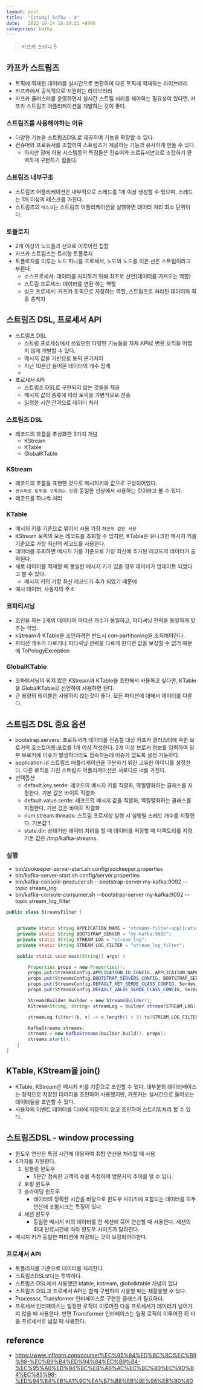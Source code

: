```yaml
---
layout: post
title:  "[study] kafka - 4"
date:   2022-10-14 18:20:21 +0900
categories: kafka
---
```


> 카프카 스터디 5

## 카프카 스트림즈
- 토픽에 적재된 데이터를 실시간으로 변환하여 다른 토픽에 적재하는 라이브러리
- 카프카에서 공식적으로 지원하는 라이브러리
- 카프카 클러스터를 운영하면서 실시간 스트림 처리를 해야하는 필요성이 있다면, 카프카 스트림즈 어플리케이션을 개발하는 것이 좋다.

### 스트림즈를 사용해야하는 이유
- 다양한 기능을 스트림즈DSL로 제공하여 기능을 확장할 수 있다.
- 컨슈머와 프로듀서를 조합하여 스트림즈가 제공하는 기능과 유사하게 만들 수 있다.
    - 하지만 장애 허용 시스템등의 특징들은 컨슈머와 프로듀서만으로 조합하기 완벽하게 구현하기 힘들다.

### 스트림즈 내부구조
- 스트림즈 어플리케이션은 내부적으로 스레드를 1개 이상 생성할 수 있으며, 스레드는 1개 이상의 테스크를 가진다.
- 스트림즈의 `테스크`는 스트림즈 어플리케이션을 실행하면 데이터 처리 최소 단위이다.

### 토폴로지
- 2개 이상의 노드들과 선으로 이루어진 집합
- 카프카 스트림즈는 트리형 토폴로지
- 토폴로지를 이루는 노드 하나를 프로세서, 노드와 노드를 이은 선은 스트림이라고 부른다.
    - 소스프로세서: 데이터를 처리하기 위해 최초로 선언(데이터를 가져오는 역할)
    - 스트림 프로세스: 데이터를 변환 하는 역할
    - 싱크 프로세서: 카프카 토픽으로 저장하는 역할, 스트림즈로 처리된 데이터의 최종 종착지 

## 스트림즈 DSL, 프로세서 API
- 스트림즈 DSL
    - 스트림 프로세싱에서 쓰일만한 다양한 기능들을 자체 API로 변환 로직을 어렵지 않게 개발할 수 있다.
    - 메시지 값을 기반으로 토픽 분기처리
    - 지난 10분간 들어온 데이터의 개수 집계
    - 
- 프로세서 API 
    - 스트림즈 DSL로 구현되지 않는 것들을 제공
    - 메시지 값의 종류에 따라 토픽을 가변적으로 전송
    - 일정한 시간 간격으로 데이터 처리


### 스트림즈 DSL
- 레코드의 흐름을 추상화한 3가지 개념
    - KStream
    - KTable
    - GlobalKTable

### KStream
- 레코드의 흐름을 표현한 것으로 메시지키와 값으로 구성되어있다.
- `컨슈머로 토픽을 구독하는 것`과 동일한 선상에서 사용하는 것이라고 볼 수 있다.
- 레코드를 하나씩 처리

### KTable
- 메시지 키를 기준으로 묶어서 사용 가장 `최근의 값만 사용`
- KStream 토픽의 모든 레코드를 조회할 수 있지만, KTable은 유니크한 메시지 키를 기준으로 가장 최신의 레코드를 사용한다.
- 데이터를 조회하면 메시지 키를 기준으로 가장 최신에 추가된 레코드의 데이터가 출력된다.
- 새로 데이터를 적재할 때 동일한 메시지 키가 있을 경우 데이터가 업데이트 되었다고 볼 수 있다.
    - 메시지 키의 가장 최신 레코드가 추가 되었기 때문에
- 예시 데이터, 사용자의 주소

### 코파티셔닝
- 조인을 하는 2개의 데이터의 파티션 개수가 동일하고, 파티셔닝 전략을 동일하게 맞추는 작업.
- kStream과 KTable을 조인하려면 반드시 con-partitioning을 조회해야한다.
- 파티션 개수가 다르거나 파티셔닝 전략을 다르게 한다면 값을 보장할 수 없기 때문에 ToPologyException 

### GlobalKTable
- 코파티셔닝이 되지 않은 KStream과 KTable을 조인해서 사용하고 싶다면, KTable을 GlobalKTable로 선언하여 사용하면 된다.
- 큰 용량의 테이블은 사용하지 않는것이 좋다. 모든 파티션에 대해서 데이터를 다룬다.

## 스트림즈 DSL 중요 옵션
- bootstrap.servers: 프로듀서가 데이터를 전송할 대상 카프카 클러스터에 속한 브로커의 호스트이름:포트를 1개 이상 작성한다. 2개 이상 브로커 정보를 입력하여 일부 브로커에 이슈가 발생하더라도 접속하는데 이슈가 없도록 설정 가능하다.
- application.id 스트림즈 애플리케이션을 구분하기 위한 고유한 아이디를 설정한다. 다른 로직을 가진 스트림즈 어플리케이션은 서로다른 id를 가진다.
- 선택옵션
    - default.key.serde: 레코드의 메시지 키를 직렬화, 역질렬화하는 클래스를 지정한다. 기본 값은 바이트 직렬화
    - default.value.serde: 레코드의 메시지 값을 직렬화, 역질렬화하는 클래스를 지정한다. 기본 값은 바이트 직렬화
    - num.stream.threads: 스트림 프로세싱 실행 시 실행될 스레드 개수를 지정한다. 기본값 1.
    - state.dir: 상태기반 데이터 처리를 할 때 데이터를 저장할 때 디렉토리를 지정. 기본 값은 /tmp/kafka-streams.

### 실행
- bin/zookeeper-server-start.sh config/zookeeper.properties
- bin/kafka-server-start.sh config/server.properties
- bin/kafka-console-producer.sh --bootstrap-server my-kafka:9092 --topic stream_log
- bin/kafka-console-consumer.sh --bootstrap-server my-kafka:9092 --topic stream_log_filter

```java
public class StreamsFilter {


    private static String APPLICATION_NAME = "streams-filter-application";
    private static String BOOTSTRAP_SERVER = "my-kafka:9092";
    private static String STREAM_LOG = "stream_log";
    private static String STREAM_LOG_FILTER = "stream_log_filter";

    public static void main(String[] args) {

        Properties props = new Properties();
        props.put(StreamsConfig.APPLICATION_ID_CONFIG, APPLICATION_NAME);
        props.put(StreamsConfig.BOOTSTRAP_SERVERS_CONFIG, BOOTSTRAP_SERVER);
        props.put(StreamsConfig.DEFAULT_KEY_SERDE_CLASS_CONFIG, Serdes.String().getClass());
        props.put(StreamsConfig.DEFAULT_VALUE_SERDE_CLASS_CONFIG, Serdes.String().getClass());

        StreamsBuilder builder = new StreamsBuilder();
        KStream<String, String> streamLog = builder.stream(STREAM_LOG);

        streamLog.filter((k, v) -> v.length() > 5).to(STREAM_LOG_FILTER);

        KafkaStreams streams;
        streams = new KafkaStreams(builder.build(), props);
        streams.start();
    }
}

```

## KTable, KStream을 join()
- KTable, KStream은 메시지 키를 기준으로 조인할 수 있다. 대부분의 데이터베이스는 정적으로 저장된 데이터를 조인하여 사용했지만, 카프카는 실시간으로 들어오는 데이터들을 조인할 수 있다.
- 사용자의 이벤트 데이터를 디비에 저장하지 않고 조인하여 스트리밍처리 할 수 있다.

## 스트림즈DSL - window processing
- 윈도우 연산은 특정 시간에 대응하여 취합 연산을 처리할 때 사용
- 4가지를 지원한다.
    1. 텀블링 윈도우
        - 5분간 접속한 고객의 수를 측정하여 방문자의 추이를 알 수 있다.
    2. 호핑 윈도우
    3. 슬라이딩 윈도우
        - 데이터의 정확한 시간을 바탕으로 윈도우 사이즈에 포함되는 데이터를 모두 연산에 포함시크는 특징이 있다.
    4. 세션 윈도우
        - 동일한 메시지 키의 데이터를 한 세션에 묶어 연산할 때 사용한다. 세션의 최대 만료시간에 따라 윈도우 사이즈가 달라진다.
- 메시지 키가 동일한 파티션에 저장되는 것이 보장되어야한다.


### 프로세서 API
- 토폴리지를 기준으로 데이터를 처리한다.
- 스트림즈DSL보다는 투박하다.
- 스트림즈 DSL에서 사용했던 ktable, kstream, globalktable 개념이 없다
- 스트림즈 DSL과 프로세서 API는 함께 구현하여 사용할 때는 재활용할 수 있다.
- Processor, Transformer 인터페이스로 구현한 클래스가 필요하다.
- 프로세서 인터페이스는 일정한 로직이 이루어진 다음 프로세서가 데이터가 넘어가지 않을 때 사용한다. 반면 Transformer 인터페이스는 일정 로직이 이루어진 뒤 다음 프로세서로 넘길 때 사용한다.


## reference
- https://www.inflearn.com/course/%EC%95%84%ED%8C%8C%EC%B9%98-%EC%B9%B4%ED%94%84%EC%B9%B4-%EC%95%A0%ED%94%8C%EB%A6%AC%EC%BC%80%EC%9D%B4%EC%85%98-%ED%94%84%EB%A1%9C%EA%B7%B8%EB%9E%98%EB%B0%8D